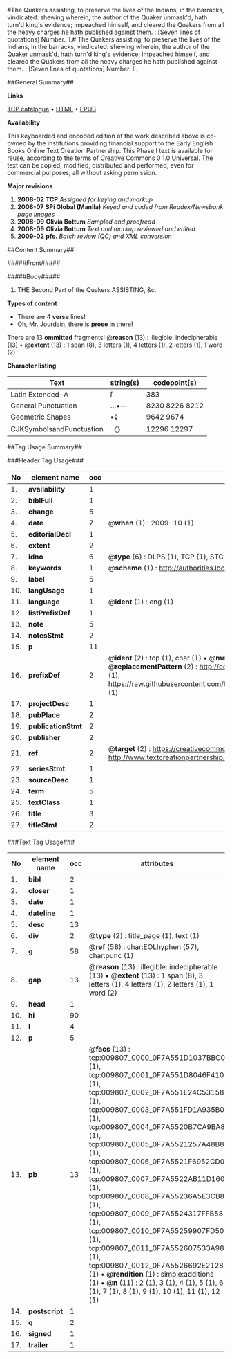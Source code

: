#The Quakers assisting, to preserve the lives of the Indians, in the barracks, vindicated: shewing wherein, the author of the Quaker unmask'd, hath turn'd king's evidence; impeached himself, and cleared the Quakers from all the heavy charges he hath published against them. : [Seven lines of quotations] Number. II.#
The Quakers assisting, to preserve the lives of the Indians, in the barracks, vindicated: shewing wherein, the author of the Quaker unmask'd, hath turn'd king's evidence; impeached himself, and cleared the Quakers from all the heavy charges he hath published against them. : [Seven lines of quotations] Number. II.

##General Summary##

**Links**

[TCP catalogue](http://www.ota.ox.ac.uk/tcp/)  • 
[HTML](http://tei.it.ox.ac.uk/tcp/Texts-HTML/free/N07/N07678.html)  • 
[EPUB](http://tei.it.ox.ac.uk/tcp/Texts-EPUB/free/N07/N07678.epub)

**Availability**

This keyboarded and encoded edition of the
	       work described above is co-owned by the institutions
	       providing financial support to the Early English Books
	       Online Text Creation Partnership. This Phase I text is
	       available for reuse, according to the terms of Creative
	       Commons 0 1.0 Universal. The text can be copied,
	       modified, distributed and performed, even for
	       commercial purposes, all without asking permission.

**Major revisions**

1. __2008-02__ __TCP__ *Assigned for keying and markup*
1. __2008-07__ __SPi Global (Manila)__ *Keyed and coded from Readex/Newsbank page images*
1. __2008-09__ __Olivia Bottum__ *Sampled and proofread*
1. __2008-09__ __Olivia Bottum__ *Text and markup reviewed and edited*
1. __2009-02__ __pfs.__ *Batch review (QC) and XML conversion*

##Content Summary##

#####Front#####

#####Body#####

1. THE Second Part of the Quakers ASSISTING, &c.

**Types of content**

  * There are 4 **verse** lines!
  * Oh, Mr. Jourdain, there is **prose** in there!

There are 13 **ommitted** fragments! 
 @__reason__ (13) : illegible: indecipherable (13)  •  @__extent__ (13) : 1 span (8), 3 letters (1), 4 letters (1), 2 letters (1), 1 word (2)

**Character listing**


|Text|string(s)|codepoint(s)|
|---|---|---|
|Latin Extended-A|ſ|383|
|General Punctuation|…•—|8230 8226 8212|
|Geometric Shapes|▪◊|9642 9674|
|CJKSymbolsandPunctuation|〈〉|12296 12297|

##Tag Usage Summary##

###Header Tag Usage###

|No|element name|occ|attributes|
|---|---|---|---|
|1.|__availability__|1||
|2.|__biblFull__|1||
|3.|__change__|5||
|4.|__date__|7| @__when__ (1) : 2009-10 (1)|
|5.|__editorialDecl__|1||
|6.|__extent__|2||
|7.|__idno__|6| @__type__ (6) : DLPS (1), TCP (1), STC (1), NOTIS (1), IMAGE-SET (1), EVANS-CITATION (1)|
|8.|__keywords__|1| @__scheme__ (1) : http://authorities.loc.gov/ (1)|
|9.|__label__|5||
|10.|__langUsage__|1||
|11.|__language__|1| @__ident__ (1) : eng (1)|
|12.|__listPrefixDef__|1||
|13.|__note__|5||
|14.|__notesStmt__|2||
|15.|__p__|11||
|16.|__prefixDef__|2| @__ident__ (2) : tcp (1), char (1)  •  @__matchPattern__ (2) : ([0-9\-]+):([0-9IVX]+) (1), (.+) (1)  •  @__replacementPattern__ (2) : http://eebo.chadwyck.com/downloadtiff?vid=$1&page=$2 (1), https://raw.githubusercontent.com/textcreationpartnership/Texts/master/tcpchars.xml#$1 (1)|
|17.|__projectDesc__|1||
|18.|__pubPlace__|2||
|19.|__publicationStmt__|2||
|20.|__publisher__|2||
|21.|__ref__|2| @__target__ (2) : https://creativecommons.org/publicdomain/zero/1.0/ (1), http://www.textcreationpartnership.org/docs/. (1)|
|22.|__seriesStmt__|1||
|23.|__sourceDesc__|1||
|24.|__term__|5||
|25.|__textClass__|1||
|26.|__title__|3||
|27.|__titleStmt__|2||


###Text Tag Usage###

|No|element name|occ|attributes|
|---|---|---|---|
|1.|__bibl__|2||
|2.|__closer__|1||
|3.|__date__|1||
|4.|__dateline__|1||
|5.|__desc__|13||
|6.|__div__|2| @__type__ (2) : title_page (1), text (1)|
|7.|__g__|58| @__ref__ (58) : char:EOLhyphen (57), char:punc (1)|
|8.|__gap__|13| @__reason__ (13) : illegible: indecipherable (13)  •  @__extent__ (13) : 1 span (8), 3 letters (1), 4 letters (1), 2 letters (1), 1 word (2)|
|9.|__head__|1||
|10.|__hi__|90||
|11.|__l__|4||
|12.|__p__|5||
|13.|__pb__|13| @__facs__ (13) : tcp:009807_0000_0F7A551D1037BBC0 (1), tcp:009807_0001_0F7A551D8046F410 (1), tcp:009807_0002_0F7A551E24C53158 (1), tcp:009807_0003_0F7A551FD1A935B0 (1), tcp:009807_0004_0F7A5520B7CA9BA8 (1), tcp:009807_0005_0F7A5521257A48B8 (1), tcp:009807_0006_0F7A5521F6952CD0 (1), tcp:009807_0007_0F7A5522AB11D160 (1), tcp:009807_0008_0F7A55236A5E3CB8 (1), tcp:009807_0009_0F7A5524317FFB58 (1), tcp:009807_0010_0F7A55259907FD50 (1), tcp:009807_0011_0F7A552607533A98 (1), tcp:009807_0012_0F7A5526692E2128 (1)  •  @__rendition__ (1) : simple:additions (1)  •  @__n__ (11) : 2 (1), 3 (1), 4 (1), 5 (1), 6 (1), 7 (1), 8 (1), 9 (1), 10 (1), 11 (1), 12 (1)|
|14.|__postscript__|1||
|15.|__q__|2||
|16.|__signed__|1||
|17.|__trailer__|1||
